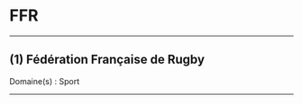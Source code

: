 # FFR

--------------------------------------

## (1) Fédération Française de Rugby

Domaine(s) : Sport

--------------------------------------